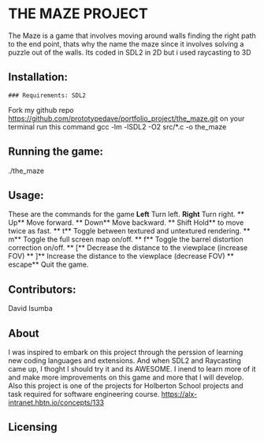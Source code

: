 # THE MAZE PROJECT 
The Maze is a game that involves moving around walls finding the right path to the end point, thats why the name the maze since it involves solving a puzzle out of the walls. Its coded in SDL2 in 2D but i used raycasting to 3D

## Installation: 
    ### Requirements: SDL2
Fork my github repo https://github.com/prototypedave/portfolio_project/the_maze.git on your terminal run this command gcc -lm -lSDL2 -O2 src/*.c -o the_maze

## Running the game: 
./the_maze

## Usage: 
These are the commands for the game 
**Left** Turn left. 
**Right** Turn right. 
** Up** Move forward. 
** Down** Move backward. 
** Shift Hold** to move twice as fast. 
** t** Toggle between textured and untextured rendering. 
** m** Toggle the full screen map on/off. 
** f** Toggle the barrel distortion correction on/off. 
** [** Decrease the distance to the viewplace (increase FOV) 
** ]** Increase the distance to the viewplace (decrease FOV) 
** escape** Quit the game.

## Contributors: 
David Isumba

## About
I was inspired to embark on this project through the perssion of learning new coding languages and extensions. And when SDL2 and Raycasting came up, I thoght I should try it and its AWESOME. I inend to learn more of it and make more improvements on this game and more that I will develop.
Also this project is one of the projects for Holberton School projects and task required for software engineering course. https://alx-intranet.hbtn.io/concepts/133

## Licensing
